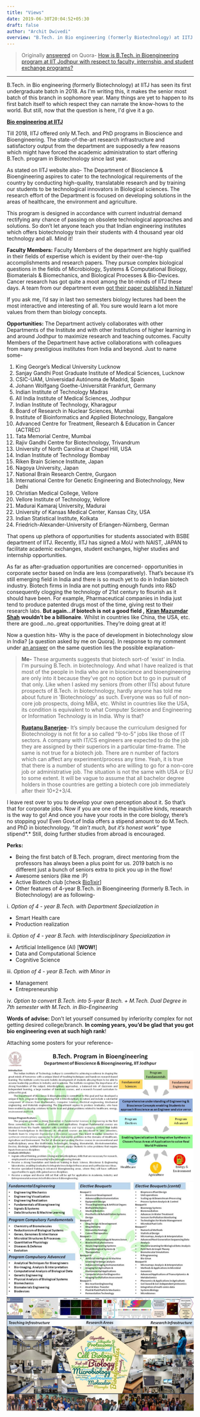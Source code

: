 ```yaml
---
title: "Views"
date: 2019-06-30T20:04:52+05:30
draft: false
author: "Archit Dwivedi"
overview: "B.Tech. in Bio engineering (formerly Biotechnology) at IITJ has seen its first  undergraduate batch in 2018. As I'm writing this, it makes the senior  most batch of this branch in sophomore year. Many things are yet to  happen to its first batch itself to which respect they can narrate the  know-hows to the world. But still, now that the question is here, I'd  give it a go."
---
```


> Originally [answered](https://www.quora.com/How-is-B-Tech-in-Bioengineering-program-at-IIT-Jodhpur-with-respect-to-faculty-internship-and-student-exchange-programs/answer/Archit-Dwivedi-18) on Quora- [How is B.Tech. in Bioengineering program at IIT Jodhpur with respect to faculty, internship, and student exchange programs?](https://www.quora.com/How-is-B-Tech-in-Bioengineering-program-at-IIT-Jodhpur-with-respect-to-faculty-internship-and-student-exchange-programs)
<hr>

B.Tech. in Bio engineering (formerly Biotechnology) at IITJ has seen its first  undergraduate batch in 2018. As I'm writing this, it makes the senior  most batch of this branch in sophomore year. Many things are yet to  happen to its first batch itself to which respect they can narrate the  know-hows to the world. But still, now that the question is here, I'd  give it a go.


[**Bio engineering at IITJ**](http://iitj.ac.in/academics/index.php?&id=acad_program&prog=12)

Till  2018, IITJ offered only M.Tech. and PhD programs in Bioscience and  Bioengineering. The state-of-the-art research infrastructure and  satisfactory output from the department are supposedly a few reasons  which might have forced the academic administration to start offering  B.Tech. program in Biotechnology since last year.

As  stated on IITJ website also- The Department of Bioscience &  Bioengineering aspires to cater to the technological requirements of the  country by conducting high-quality, translatable research and by  training our students to be technological innovators in Biological  sciences. The research effort of the Department is focused on developing  solutions in the areas of healthcare, the environment and agriculture.

This  program is designed in accordance with current industrial demand  rectifying any chance of passing on obsolete technological approaches  and solutions. So don’t let anyone teach you that Indian engineering  institutes which offers biotechnology train their students with 4  thousand year old technology and all. Mind it!


**Faculty Members:**  Faculty Members of the department are highly qualified in their fields  of expertise which is evident by their over-the-top accomplishments and  research papers. They pursue complex biological questions in the fields  of Microbiology, Systems & Computational Biology, Biomaterials &  Biomechanics, and Biological Processes & Bio-Devices. 
Cancer research has got quite a moot among the bt-minds of IITJ these days. A team from our department even [got their paper published in Nature](http://iitj.ac.in/department/index.php?dept=biology&id=research_highlights_and_initiatives&num=264)!

If  you ask me, I’d say in last two semesters biology lectures had been the  most interactive and interesting of all. You sure would learn a lot  more values from them than biology concepts.


**Opportunities:** The  Department actively collaborates with other Departments of the  Institute and with other Institutions of higher learning in and around  Jodhpur to maximize research and teaching outcomes. Faculty Members of  the Department have active collaborations with colleagues from many  prestigious institutes from India and beyond. Just to name some-

1. King George’s Medical University Lucknow
2. Sanjay Gandhi Post Graduate Institute of Medical Sciences, Lucknow
3. CSIC-UAM, Universidad Autónoma de Madrid, Spain
4. Johann Wolfgang Goethe-Universität Frankfurt, Germany
5. Indian Institute of Technology Madras
6. All India Institute of Medical Sciences, Jodhpur
7. Indian Institute of Technology, Kharagpur
8. Board of Research in Nuclear Sciences, Mumbai
9. Institute of Bioinformatics and Applied Biotechnology, Bangalore
10. Advanced Centre for Treatment, Research & Education in Cancer (ACTREC)
11. Tata Memorial Centre, Mumbai
12. Rajiv Gandhi Centre for Biotechnology, Trivandrum
13. University of North Carolina at Chapel Hill, USA
14. Indian Institute of Technology Bombay
15. Riken Brain Science Institute, Japan
16. Nagoya University, Japan
17. National Brain Research Centre, Gurgaon
18. International Centre for Genetic Engineering and Biotechnology, New Delhi
19. Christian Medical College, Vellore
20. Vellore Institute of Technology, Vellore
21. Madurai Kamaraj University, Madurai
22. University of Kansas Medical Center, Kansas City, USA
23. Indian Statistical Institute, Kolkata
24. Friedrich-Alexander-University of Erlangen-Nürnberg, German

That opens up plethora of opportunities for students associated with BSBE department of IITJ.
Recently,  IITJ has signed a MoU with NAIST, JAPAN to facilitate academic  exchanges, student exchanges, higher studies and internship  opportunities.

As  far as after-graduation opportunities are concerned- opportunities in  corporate sector based on India are less (comparatively). That’s because  it’s still emerging field in India and there is so much yet to do in  Indian biotech industry. Biotech firms in India are not putting enough  funds into R&D consequently clogging the technology of 21st century  to flourish as it should have been. For example, Pharmaceutical  companies in India just tend to produce patented drugs most of the time,  giving rest to their research labs. **But again…if biotech is not a good field ,** [**Kiran Mazumdar Shah**](https://en.wikipedia.org/wiki/Kiran_Mazumdar-Shaw) **wouldn’t be a billionaire**. 
Whilst in countries like China, the USA, etc. there are good…no..great opportunities. They’re doing great at it!

Now  a question hits- Why is the pace of development in biotechnology slow  in India? [a question asked by me on Quora]. In response to my comment  under [an answer](https://www.quora.com/Why-is-the-pace-of-development-in-biotechnology-slow-in-India/answer/Eshita-Sengupta?ch=10&share=d19e58f8&srid=tB7Yf) on the same question lies the possible explanation-

> **Me-**  These arguments suggests that biotech sort-of 'exist' in India. I'm  pursuing B.Tech. in biotechnology. And what I have realized is that most  of the people in India who are in bioscience and bioengineering are  only into it because they've got no option but to go in pursuit of that  only. Like when I asked my seniors (from other IITs) about future  prospects of B.Tech. in biotechnology, hardly anyone has told me about  future in 'Biotechnology' as such. Everyone was so full of non-core job  prospects, doing MBA, etc. Whilst in countries like the USA, its  condition is equivalent to what Computer Science and Engineering or  Information Technology is in India. Why is that?
>
> [**Ruptanu Banerjee**](https://www.quora.com/profile/Ruptanu-Banerjee)**-** It’s  simply because the curriculum designed for Biotechnology is not fit for  a so called “9-to-5” jobs like those of IT sectors. A company with  IT/CS engineers are expected to do the job they are assigned by their  superiors in a particular time-frame. The same is not true for a biotech  job. There are n number of factors which can affect any  experiment/process any time. Yeah, it is true that there is a number of  students who are willing to go for a non-core job or administrative job.  The situation is not the same with USA or EU to some extent. It will be  vague to assume that all bachelor degree holders in those countries are  getting a biotech core job immediately after their 10+2+3/4.

I leave rest over to you to develop your own perception about it. 
So  that’s that for corporate jobs. Now if you are one of the inquisitive  kinds, research is the way to go! And once you have your roots in the  core biology, there’s no stopping you! Even Govt.of India offers a  stipend amount to do M.Tech. and PhD in biotechnology. “*It ain’t much, but it’s honest work”* type stipend*.* Still, doing further studies from abroad is encouraged.


**Perks:**

- Being  the first batch of B.Tech. program, direct mentoring from the  professors has always been a plus point for us. 2019 batch is no  different just a bunch of seniors extra to pick you up in the flow!
- Awesome seniors (like me :P)
- Active Biotech club [check [Bio1ixir](https://bio1ixir.github.io/)]
- Other features of 4-year B.Tech. in Bioengineering (formerly B.Tech. in Biotechnology) are as following-

i. *Option of 4 - year B.Tech. with Department Specialization in*

- Smart Health care
- Production realization

ii. *Option of 4 - year B.Tech. with Interdisciplinary Specialization in*

- Artificial Intelligence (AI) [**WOW!**]
- Data and Computational Science
- Cognitive Science

iii. *Option of 4 - year B.Tech. with Minor in*

- Management
- Entrepreneurship

iv. *Option to convert B.Tech. into 5-year B.tech. + M.Tech. Dual Degree in 7th semester with M.Tech. in Bio-Engineering*


**Words of advise:** Don’t let yourself consumed by inferiority complex for not getting desired college/branch. **In coming years, you’d be glad that you got bio engineering even at such high rank**!

Attaching some posters for your reference-

<img class="a" src="https://raw.githubusercontent.com/bio1ixir/resources/master/blog/evi1/bsbe1.jpg">

<img class="a" src="https://raw.githubusercontent.com/bio1ixir/resources/master/blog/evi1/bsbe2.jpg">

<img class="a" src="https://raw.githubusercontent.com/bio1ixir/resources/master/blog/evi1/image.png">